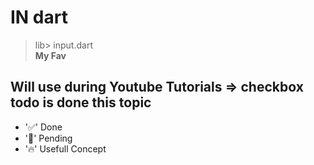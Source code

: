 # IN dart 
> lib> input.dart <br>
**My Fav**

## Will use during Youtube Tutorials => checkbox todo is done this topic
* '✅' Done
* '🔲' Pending
* '🔥' Usefull Concept